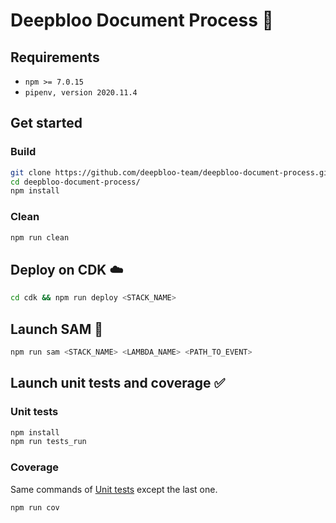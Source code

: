 # Deepbloo Document Process :page_facing_up:

## Requirements
* `npm >= 7.0.15`
* `pipenv, version 2020.11.4`

## Get started
### Build
```bash
git clone https://github.com/deepbloo-team/deepbloo-document-process.git
cd deepbloo-document-process/
npm install
```

### Clean
```bash
npm run clean
```

## Deploy on CDK :cloud:
```bash
cd cdk && npm run deploy <STACK_NAME>
```

## Launch SAM :construction_worker:
```bash
npm run sam <STACK_NAME> <LAMBDA_NAME> <PATH_TO_EVENT>
```

## Launch unit tests and coverage :white_check_mark:
### Unit tests
```bash
npm install
npm run tests_run
```

### Coverage
Same commands of [Unit tests](#unit-tests) except the last one.<br>
```bash
npm run cov
```
